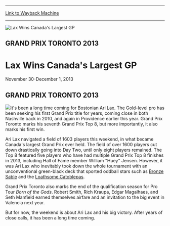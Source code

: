 
---
[Link to Wayback Machine](https://web.archive.org/web/20160503152926/http://magic.wizards.com/en/events/coverage/gptor13)

[_metadata_:description]:- "GRAND PRIX TORONTO 2013"
[_metadata_:generator]:- "Drupal 7 (http://drupal.org)"
[_metadata_:node]:- "489946"
[_metadata_:source]:- "div-block-system-main"
[_metadata_:title]:- "Lax Wins Canada's Largest GP"
[_metadata_:wayback_capture_timestamp]:- "2016-05-03 15:29:26"
[_metadata_:wayback_raw_url]:- "https://web.archive.org/web/20160503152926id_/http://magic.wizards.com/en/events/coverage/gptor13"
[_metadata_:wayback_url]:- "http://magic.wizards.com/en/events/coverage/gptor13"
---







![Lax Wins Canada's Largest GP](https://media.magic.wizards.com/images/banner/large_1_4.jpg)





GRAND PRIX TORONTO 2013
-----------------------


Lax Wins Canada's Largest GP
============================




November 30-December 1, 2013












GRAND PRIX TORONTO 2013
-----------------------


![](https://media.magic.wizards.com/image_legacy_migration/mtg/images/daily/events/gptor13/winner.jpg)It's been a long time coming for Bostonian Ari Lax. The Gold-level pro has been seeking his first Grand Prix title for years, coming close in both Nashville back in 2010, and again in Providence earlier this year. Grand Prix Toronto marks his seventh Grand Prix Top 8, but more importantly, it also marks his first win.


Ari Lax navigated a field of 1603 players this weekend, in what became Canada's largest Grand Prix ever held. The field of over 1600 players cut down drastically going into Day Two, until only eight players remained. The Top 8 featured five players who have had multiple Grand Prix Top 8 finishes in 2013, including Hall of Fame member William "Huey" Jensen. However, it was Ari Lax who inevitably took down the whole tournament with an unconventional green-black deck that sported oddball stars such as [Bronze Sable](http://gatherer.wizards.com/Pages/Card/Details.aspx?name=Bronze+Sable) and the [Loathsome Catoblepas](http://gatherer.wizards.com/Pages/Card/Details.aspx?name=Loathsome+Catoblepas).


Grand Prix Toronto also marks the end of the qualification season for Pro Tour *Born of the Gods*. Robert Smith, Rich Kraupa, Edgar Magalhaes, and Seth Manfield earned themselves airfare and an invitation to the big event in Valencia next year.


But for now, the weekend is about Ari Lax and his big victory. After years of close calls, it has been a long time coming.


  

 

